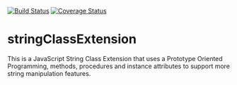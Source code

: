 [![Build Status](https://travis-ci.org/andela-efortune/stringClassExtension.svg?branch=develop)](https://travis-ci.org/andela-efortune/stringClassExtension)
[![Coverage Status](https://coveralls.io/repos/github/andela-efortune/stringClassExtension/badge.svg?branch=develop)](https://coveralls.io/github/andela-efortune/stringClassExtension?branch=develop)
# stringClassExtension
This is a JavaScript String Class Extension that uses a Prototype Oriented Programming, methods, procedures and instance attributes to support more string manipulation features.
